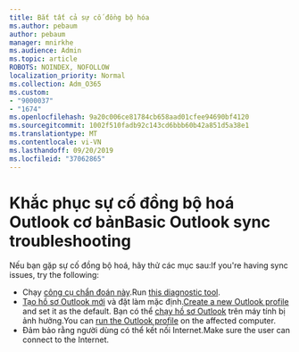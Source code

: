 ```yaml
---
title: Bắt tất cả sự cố đồng bộ hóa
ms.author: pebaum
author: pebaum
manager: mnirkhe
ms.audience: Admin
ms.topic: article
ROBOTS: NOINDEX, NOFOLLOW
localization_priority: Normal
ms.collection: Adm_O365
ms.custom:
- "9000037"
- "1674"
ms.openlocfilehash: 9a20c006ce81784cb658aad01cfee94690bf4120
ms.sourcegitcommit: 1002f510fadb92c143cd6bbb60b42a851d5a38e1
ms.translationtype: MT
ms.contentlocale: vi-VN
ms.lasthandoff: 09/20/2019
ms.locfileid: "37062865"
---
```

# <a name="basic-outlook-sync-troubleshooting"></a><span data-ttu-id="994f5-102">Khắc phục sự cố đồng bộ hoá Outlook cơ bản</span><span class="sxs-lookup"><span data-stu-id="994f5-102">Basic Outlook sync troubleshooting</span></span>

<span data-ttu-id="994f5-103">Nếu bạn gặp sự cố đồng bộ hoá, hãy thử các mục sau:</span><span class="sxs-lookup"><span data-stu-id="994f5-103">If you're having sync issues, try the following:</span></span>

- <span data-ttu-id="994f5-104">Chạy [công cụ chẩn đoán này](https://aka.ms/sara-outlooksendreceive).</span><span class="sxs-lookup"><span data-stu-id="994f5-104">Run [this diagnostic tool](https://aka.ms/sara-outlooksendreceive).</span></span>
- <span data-ttu-id="994f5-105">[Tạo hồ sơ Outlook mới](https://support.office.com/article/f544c1ba-3352-4b3b-be0b-8d42a540459d) và đặt làm mặc định.</span><span class="sxs-lookup"><span data-stu-id="994f5-105">[Create a new Outlook profile](https://support.office.com/article/f544c1ba-3352-4b3b-be0b-8d42a540459d) and set it as the default.</span></span> <span data-ttu-id="994f5-106">Bạn có thể [chạy hồ sơ Outlook](https://aka.ms/SaRA-OutlookSetupProfile) trên máy tính bị ảnh hưởng.</span><span class="sxs-lookup"><span data-stu-id="994f5-106">You can [run the Outlook profile](https://aka.ms/SaRA-OutlookSetupProfile) on the affected computer.</span></span>
- <span data-ttu-id="994f5-107">Đảm bảo rằng người dùng có thể kết nối Internet.</span><span class="sxs-lookup"><span data-stu-id="994f5-107">Make sure the user can connect to the Internet.</span></span> 